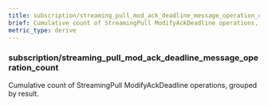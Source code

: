 ```yaml
---
title: subscription/streaming_pull_mod_ack_deadline_message_operation_count
brief: Cumulative count of StreamingPull ModifyAckDeadline operations, grouped by result.
metric_type: derive
---
```

### subscription/streaming_pull_mod_ack_deadline_message_operation_count

Cumulative count of StreamingPull ModifyAckDeadline operations, grouped by result.